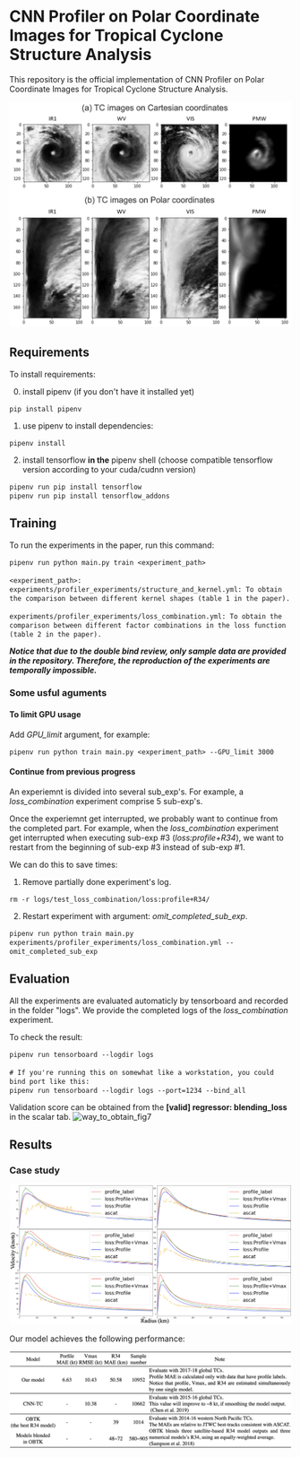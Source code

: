 # CNN Profiler on Polar Coordinate Images for Tropical Cyclone Structure Analysis

This repository is the official implementation of CNN Profiler on Polar Coordinate Images for Tropical Cyclone Structure Analysis. 

![coordinate_example](figs/coordinate_example.png)

## Requirements

To install requirements:

0. install pipenv (if you don't have it installed yet)
```setup
pip install pipenv
```
1. use pipenv to install dependencies:
```
pipenv install
```
2. install tensorflow **in the** pipenv shell
(choose compatible tensorflow version according to your cuda/cudnn version)
```
pipenv run pip install tensorflow
pipenv run pip install tensorflow_addons
```

## Training

To run the experiments in the paper, run this command:

```train
pipenv run python main.py train <experiment_path>

<experiment_path>:
experiments/profiler_experiments/structure_and_kernel.yml: To obtain the comparison between different kernel shapes (table 1 in the paper).

experiments/profiler_experiments/loss_combination.yml: To obtain the comparison between different factor combinations in the loss function (table 2 in the paper).
```

***Notice that due to the double bind review, only sample data are provided in the repository. Therefore, the reproduction of the experiments are temporally impossible.***

### Some usful aguments

#### To limit GPU usage
Add *GPU_limit* argument, for example:
```args
pipenv run python train main.py <experiment_path> --GPU_limit 3000
```

#### Continue from previous progress
An experiemnt is divided into several sub_exp's.
For example, a *loss_combination* experiment comprise 5 sub-exp's.

Once the experiemnt get interrupted, we probably want to continue from the completed part.
For example, when the *loss_combination* experiment get interrupted when executing sub-exp #3 (*loss:profile+R34*), we want to restart from the beginning of sub-exp #3 instead of sub-exp #1.

We can do this to save times:

1. Remove partially done experiment's log.
```
rm -r logs/test_loss_combination/loss:profile+R34/
```

2. Restart experiment with argument: *omit_completed_sub_exp*.
```
pipenv run python train main.py experiments/profiler_experiments/loss_combination.yml --omit_completed_sub_exp
```

## Evaluation

All the experiments are evaluated automaticly by tensorboard and recorded in the folder "logs".
We provide the completed logs of the *loss_combination* experiment.

To check the result:

```eval
pipenv run tensorboard --logdir logs

# If you're running this on somewhat like a workstation, you could bind port like this:
pipenv run tensorboard --logdir logs --port=1234 --bind_all
```

Validation score can be obtained from the **[valid] regressor: blending_loss** in the scalar tab.
![way_to_obtain_fig7](figs/way_to_obtain_fig7.png)

## Results

### Case study

![Case_study](figs/more_cases.png)

Our model achieves the following performance:

![performance_table](figs/performance_table.png)
